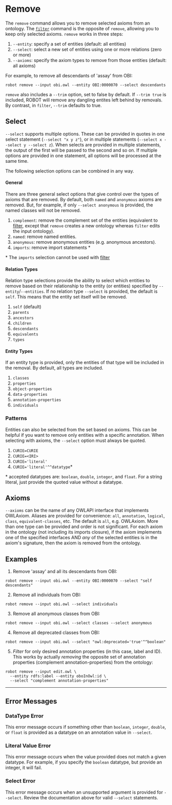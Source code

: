 # Remove

The `remove` command allows you to remove selected axioms from an ontology. The [`filter`](/filter) command is the opposite of `remove`, allowing you to keep only selected axioms. `remove` works in three steps:

1. `--entity`: specify a set of entities (default: all entities)
2. `--select`: select a new set of entities using one or more relations (zero or more)
3. `--axioms`: specify the axiom types to remove from those entities (default: all axioms)

For example, to remove all descendants of 'assay' from OBI:

```
robot remove --input obi.owl --entity OBI:0000070 --select descendants
```

`remove` also includes a `--trim` option, set to false by default. If `--trim true` is included, ROBOT will remove any dangling entites left behind by removals. By contrast, in `filter`, `--trim` defaults to true.

## Select

`--select` supports multiple options. These can be provided in quotes in one select statement (`--select "x y z"`), or in multiple statements (`--select x --select y --select z`). When selects are provided in multiple statements, the output of the first will be passed to the second and so on. If multiple options are provided in one statement, all options will be processed at the same time.

The following selection options can be combined in any way.

#### General

There are three general select options that give control over the types of axioms that are removed. By default, both `named` and `anonymous` axioms are removed. But, for example, if only `--select anonymous` is provided, the named classes will not be removed.

1. `complement`: remove the complement set of the entities (equivalent to [filter](/filter), except that `remove` creates a new ontology whereas `filter` edits the input ontology).
2. `named`: remove named entities.
3. `anonymous`: remove anonymous entities (e.g. anonymous ancestors).
4. `imports`: remove import statements *

\* The `imports` selection cannot be used with [filter](/filter)

#### Relation Types

Relation type selections provide the ability to select which entities to remove based on their relationship to the entity (or entities) specified by `--entity`/`--entities`. If no relation type `--select` is provided, the default is `self`. This means that the entity set itself will be removed.

1. `self` (default)
2. `parents`
3. `ancestors`
4. `children`
5. `descendants`
6. `equivalents`
7. `types`

#### Entity Types

If an entity type is provided, only the entities of that type will be included in the removal. By default, all types are included.

1. `classes`
2. `properties`
3. `object-properties`
4. `data-properties`
5. `annotation-properties`
6. `individuals`

### Patterns

Entities can also be selected from the set based on axioms. This can be helpful if you want to remove only entities with a specific annotation. When selecting with axioms, the `--select` option must always be quoted.

1. `CURIE=CURIE`
2. `CURIE=<IRI>`
3. `CURIE='literal'`
4. `CURIE='literal'^^datatype`*

\* accepted datatypes are: `boolean`, `double`, `integer`, and `float`. For a string literal, just provide the quoted value without a datatype.

## Axioms

`--axioms` can be the name of any OWLAPI interface that implements OWLAxiom. Aliases are provided for convenience: `all`, `annotation`, `logical`, `class`, `equivalent-classes`, etc. The default is `all`, e.g. OWLAxiom. More than one type can be provided and order is not significant. For each axiom in the ontology (not including its imports closure), if the axiom implements one of the specified interfaces AND *any* of the selected entities is in the axiom's signature, then the axiom is removed from the ontology.

## Examples

1. Remove 'assay' and all its descendants from OBI:

```
robot remove --input obi.owl --entity OBI:0000070 --select "self descendants"
```

2. Remove all individuals from OBI:

```
robot remove --input obi.owl --select individuals
```

3. Remove all anonymous classes from OBI:

```
robot remove --input obi.owl --select classes --select anonymous
```

4. Remove all deprecated classes from OBI:

```
robot remove --input obi.owl --select "owl:deprecated='true'^^boolean"
```

5. *Filter* for only desired annotation properties (in this case, label and ID). This works by actually *removing* the opposite set of annotation properties (complement annotation-properties) from the ontology:

```
robot remove --input edit.owl \
  --entity rdfs:label --entity oboInOwl:id \
  --select "complement annotation-properties"
```

---

## Error Messages

### DataType Error

This error message occurs if something other than `boolean`, `integer`, `double`, or `float` is provided as a datatype on an annotation value in `--select`.

### Literal Value Error

This error message occurs when the value provided does not match a given datatype. For example, if you specify the `boolean` datatype, but provide an integer, it will fail.

### Select Error

This error message occurs when an unsupported argument is provided for `--select`. Review the documentation above for valid `--select` statements.